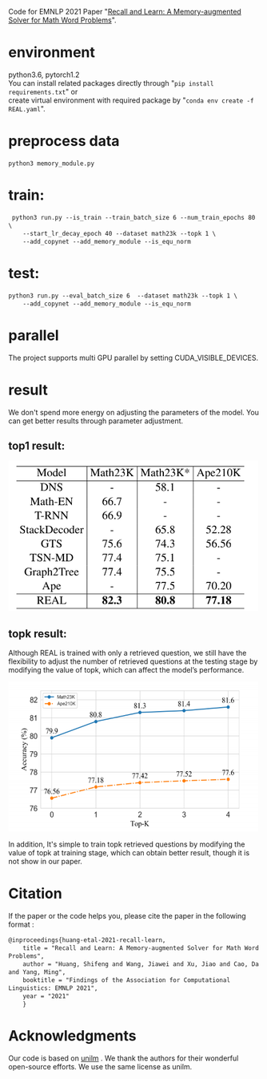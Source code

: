 
Code for EMNLP 2021 Paper "[Recall and Learn: A Memory-augmented Solver for Math Word Problems](https://aclanthology.org/2021.findings-emnlp.68.pdf)".

# environment  
python3.6, pytorch1.2\
You can install related packages directly through "```pip install requirements.txt```" or \
create virtual environment with required package by "```conda env create -f REAL.yaml```".

# preprocess data
    python3 memory_module.py

# train: 
     python3 run.py --is_train --train_batch_size 6 --num_train_epochs 80 \
        --start_lr_decay_epoch 40 --dataset math23k --topk 1 \
        --add_copynet --add_memory_module --is_equ_norm 

# test:
    python3 run.py --eval_batch_size 6  --dataset math23k --topk 1 \
        --add_copynet --add_memory_module --is_equ_norm 

# parallel
The project supports multi GPU parallel by setting CUDA_VISIBLE_DEVICES.

# result
We don't spend more energy on adjusting the parameters of the model. You can get better results through parameter adjustment.
## top1 result:
 
<img width="500" height="300" src="https://github.com/sfeng-m/REAL4MWP/blob/master/images/top1_result.png" />

## topk result:
Although REAL is trained with only a retrieved question, we still have the flexibility to adjust the number of retrieved questions 
at the testing stage by modifying the value of topk, which can affect the model’s performance. 

<img width="500" height="300" src="https://github.com/sfeng-m/REAL4MWP/blob/master/images/topk_result.png" />

In addition, It's simple to train topk retrieved questions by modifying the value of topk at training stage, which can obtain better result, though it is not show in our paper.

# Citation
If the paper or the code helps you, please cite the paper in the following format :
```
@inproceedings{huang-etal-2021-recall-learn,
    title = "Recall and Learn: A Memory-augmented Solver for Math Word Problems",
    author = "Huang, Shifeng and Wang, Jiawei and Xu, Jiao and Cao, Da and Yang, Ming",
    booktitle = "Findings of the Association for Computational Linguistics: EMNLP 2021",
    year = "2021"
    }
```


# Acknowledgments
Our code is based on [unilm](https://github.com/microsoft/unilm/tree/master/unilm-v1) . We thank the authors for their wonderful open-source efforts. We use the same license as unilm.
